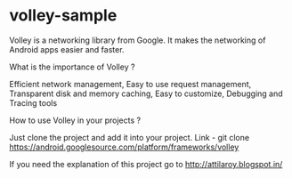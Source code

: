 volley-sample
=============
Volley is a networking library from Google. It makes the networking of Android apps easier and faster.

What is the importance of Volley ?

Efficient network management,
Easy to use request management,
Transparent disk and memory caching,
Easy to customize,
Debugging and Tracing tools

How to use Volley in your projects ?

Just clone the project and add it into your project.
Link - git clone https://android.googlesource.com/platform/frameworks/volley

If you need the explanation of this project go to http://attilaroy.blogspot.in/
